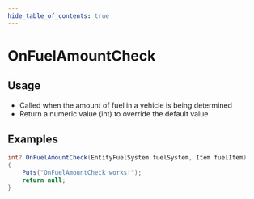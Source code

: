 ```yaml
---
hide_table_of_contents: true
---
```


# OnFuelAmountCheck

## Usage

* Called when the amount of fuel in a vehicle is being determined
* Return a numeric value (int) to override the default value

## Examples

```csharp title=""
int? OnFuelAmountCheck(EntityFuelSystem fuelSystem, Item fuelItem)
{
    Puts("OnFuelAmountCheck works!");
    return null;
}
```
